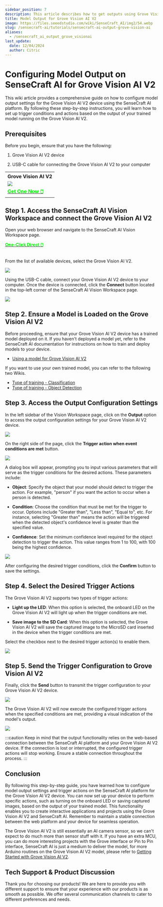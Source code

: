 ```yaml
---
sidebar_position: 7
description: This article describes how to get outputs using Grove Vision AI V2 and SenseCraft AI.
title: Model Output for Grove Vision AI V2
image: https://files.seeedstudio.com/wiki/SenseCraft_AI/img2/54.webp
slug: /sensecraft-ai/tutorials/sensecraft-ai-output-grove-vision-ai
aliases:
  - /sensecraft_ai_output_grove_visionai
last_update:
  date: 12/04/2024
  author: Citric
---
```


# Configuring Model Output on SenseCraft AI for Grove Vision AI V2

This wiki article provides a comprehensive guide on how to configure model output settings for the Grove Vision AI V2 device using the SenseCraft AI platform. By following these step-by-step instructions, you will learn how to set up trigger conditions and actions based on the output of your trained model running on the Grove Vision AI V2.

## Prerequisites

Before you begin, ensure that you have the following:

1. Grove Vision AI V2 device

2. USB-C cable for connecting the Grove Vision AI V2 to your computer

<div class="table-center">
	<table align="center">
		<tr>
			<th>Grove Vision AI V2</th>
		</tr>
		<tr>
			<td><div style={{textAlign:'center'}}><img src="https://files.seeedstudio.com/wiki/visionai-v2-ha/43.jpg" style={{width:250, height:'auto'}}/></div></td>
		</tr>
		<tr>
			<td><div class="get_one_now_container" style={{textAlign: 'center'}}>
				<a class="get_one_now_item" href="https://www.seeedstudio.com/Grove-Vision-AI-Module-V2-p-5851.html" target="_blank" rel="noopener noreferrer">
				<strong><span><font color={'FFFFFF'} size={"4"}> Get One Now 🖱️</font></span></strong>
				</a>
			</div></td>
		</tr>
	</table>
</div>

## Step 1. Access the SenseCraft AI Vision Workspace and connect the Grove Vision AI V2

Open your web browser and navigate to the SenseCraft AI Vision Workspace page.

<div class="get_one_now_container" style={{textAlign: 'center'}}>
    <a class="get_one_now_item" href="https://sensecraft.seeed.cc/ai/#/device/local?time=1733300644024" target="_blank" rel="noopener noreferrer">
            <strong><span><font color={'FFFFFF'} size={"4"}>One-Click Direct 🖱️</font></span></strong>
    </a>
</div><br />

From the list of available devices, select the Grove Vision AI V2.

<div style={{textAlign:'center'}}><img src="https://files.seeedstudio.com/wiki/SenseCraft_AI/img2/49.png" style={{width:1000, height:'auto'}}/></div>

Using the USB-C cable, connect your Grove Vision AI V2 device to your computer. Once the device is connected, click the **Connect** button located in the top-left corner of the SenseCraft AI Vision Workspace page.

<div style={{textAlign:'center'}}><img src="https://files.seeedstudio.com/wiki/SenseCraft_AI/img2/44.png" style={{width:800, height:'auto'}}/></div>

## Step 2. Ensure a Model is Loaded on the Grove Vision AI V2

Before proceeding, ensure that your Grove Vision AI V2 device has a trained model deployed on it. If you haven't deployed a model yet, refer to the SenseCraft AI documentation for instructions on how to train and deploy models to your device.

- [Using a model for Grove Vision AI V2](https://wiki.seeedstudio.com/sensecraft_ai_pretrained_models_for_grove_visionai_v2/)

If you want to use your own trained model, you can refer to the following two Wikis.

- [Type of training - Classification](https://wiki.seeedstudio.com/sensecraft_ai_training_classification/)
- [Type of training - Object Detection](https://wiki.seeedstudio.com/sensecraft_ai_training_object_detection/)

## Step 3. Access the Output Configuration Settings

In the left sidebar of the Vision Workspace page, click on the **Output** option to access the output configuration settings for your Grove Vision AI V2 device.

<div style={{textAlign:'center'}}><img src="https://files.seeedstudio.com/wiki/SenseCraft_AI/img2/50.png" style={{width:1000, height:'auto'}}/></div>

On the right side of the page, click the **Trigger action when event conditions are met** button.

<div style={{textAlign:'center'}}><img src="https://files.seeedstudio.com/wiki/SenseCraft_AI/img2/46.png" style={{width:800, height:'auto'}}/></div>

A dialog box will appear, prompting you to input various parameters that will serve as the trigger conditions for the desired actions. These parameters include:

   - **Object**: Specify the object that your model should detect to trigger the action. For example, "person" if you want the action to occur when a person is detected.

   - **Condition**: Choose the condition that must be met for the trigger to occur. Options include "Greater than", "Less than", "Equal to", etc. For instance, selecting "Greater than" means the action will be triggered when the detected object's confidence level is greater than the specified value.

   - **Confidence**: Set the minimum confidence level required for the object detection to trigger the action. This value ranges from 1 to 100, with 100 being the highest confidence.

<div style={{textAlign:'center'}}><img src="https://files.seeedstudio.com/wiki/SenseCraft_AI/img2/51.png" style={{width:600, height:'auto'}}/></div>

After configuring the desired trigger conditions, click the **Confirm** button to save the settings.

## Step 4. Select the Desired Trigger Actions

The Grove Vision AI V2 supports two types of trigger actions:

  - **Light up the LED**: When this option is selected, the onboard LED on the Grove Vision AI V2 will light up when the trigger conditions are met.

  - **Save image to the SD Card**: When this option is selected, the Grove Vision AI V2 will save the captured image to the MicroSD card inserted in the device when the trigger conditions are met.

Select the checkbox next to the desired trigger action(s) to enable them.

<div style={{textAlign:'center'}}><img src="https://files.seeedstudio.com/wiki/SenseCraft_AI/img2/52.png" style={{width:1000, height:'auto'}}/></div>

## Step 5. Send the Trigger Configuration to Grove Vision AI V2

Finally, click the **Send** button to transmit the trigger configuration to your Grove Vision AI V2 device.

<div style={{textAlign:'center'}}><img src="https://files.seeedstudio.com/wiki/SenseCraft_AI/img2/53.png" style={{width:1000, height:'auto'}}/></div>

The Grove Vision AI V2 will now execute the configured trigger actions when the specified conditions are met, providing a visual indication of the model's output.

<div style={{textAlign:'center'}}><img src="https://files.seeedstudio.com/wiki/SenseCraft_AI/img2/54.jpg" style={{width:400, height:'auto'}}/></div>


:::caution
Keep in mind that the output functionality relies on the web-based connection between the SenseCraft AI platform and your Grove Vision AI V2 device. If the connection is lost or interrupted, the configured trigger actions will stop working. Ensure a stable connection throughout the process.
:::

## Conclusion

By following this step-by-step guide, you have learned how to configure model output settings and trigger actions on the SenseCraft AI platform for the Grove Vision AI V2 device. You can now set up your device to perform specific actions, such as turning on the onboard LED or saving captured images, based on the output of your trained model. This functionality enables you to create interactive applications and projects using the Grove Vision AI V2 and SenseCraft AI. Remember to maintain a stable connection between the web platform and your device for seamless operation.

The Grove Vision AI V2 is still essentially an AI camera sensor, so we can't expect to do much more than sensor stuff with it. If you have an extra MCU, you can do more interesting projects with the Grove interface or Pin to Pin interface, SenseCraft AI is just a medium to deliver the model, for more Arduino routines on the Grove Vision AI V2 model, please refer to [Getting Started with Grove Vision AI V2](https://wiki.seeedstudio.com/grove_vision_ai_v2_software_support/).

## Tech Support & Product Discussion

Thank you for choosing our products! We are here to provide you with different support to ensure that your experience with our products is as smooth as possible. We offer several communication channels to cater to different preferences and needs.

<div class="button_tech_support_container">
<a href="https://discord.com/invite/QqMgVwHT3X" class="button_tech_support_sensecap"></a>
<a href="https://support.sensecapmx.com/portal/en/home" class="button_tech_support_sensecap3"></a>
</div>

<div class="button_tech_support_container">
<a href="mailto:support@sensecapmx.com" class="button_tech_support_sensecap2"></a>
<a href="https://github.com/Seeed-Studio/wiki-documents/discussions/69" class="button_discussion"></a>
</div>
